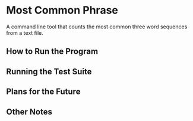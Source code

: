 # Most Common Phrase
A command line tool that counts the most common three word sequences from a text file. 

## How to Run the Program

## Running the Test Suite

## Plans for the Future

## Other Notes
